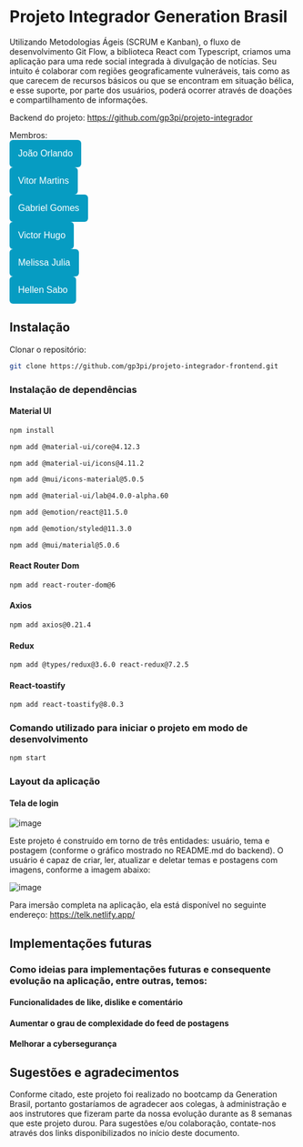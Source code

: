 # Projeto Integrador Generation Brasil

Utilizando Metodologias Ágeis (SCRUM e Kanban), o fluxo de desenvolvimento Git Flow, a biblioteca React com Typescript, criamos uma aplicação para uma rede social integrada à divulgação de notícias. Seu intuito é colaborar com regiões geograficamente vulneráveis, tais como as que carecem de recursos básicos ou que se encontram em situação bélica, e esse suporte, por parte dos usuários, poderá ocorrer através de doações e compartilhamento de informações. 

Backend do projeto: https://github.com/gp3pi/projeto-integrador

Membros: <br>
<a href="https://github.com/JohnnHere"><button style="background: #069cc2; border-radius: 6px; padding: 15px; cursor: pointer; color: #fff; border: none; font-size: 16px;">João Orlando</button></a>
<br>
<a href="https://github.com/vitormartinsxd"><button style="background: #069cc2; border-radius: 6px; padding: 15px; cursor: pointer; color: #fff; border: none; font-size: 16px;">Vitor Martins</button></a>
<br>
<a href="https://github.com/gabrxgomes"><button style="background: #069cc2; border-radius: 6px; padding: 15px; cursor: pointer; color: #fff; border: none; font-size: 16px;">Gabriel Gomes</button></a>
<br>
<a href="https://github.com/vhpcastro"><button style="background: #069cc2; border-radius: 6px; padding: 15px; cursor: pointer; color: #fff; border: none; font-size: 16px;">Victor Hugo</button></a>
<br>
<a href="https://github.com/melissaJll"><button style="background: #069cc2; border-radius: 6px; padding: 15px; cursor: pointer; color: #fff; border: none; font-size: 16px;">Melissa Julia</button></a>
<br>
<a href="https://github.com/HellenSabo"><button style="background: #069cc2; border-radius: 6px; padding: 15px; cursor: pointer; color: #fff; border: none; font-size: 16px;">Hellen Sabo</button></a>
<br>

## Instalação

Clonar o repositório:

```bash
git clone https://github.com/gp3pi/projeto-integrador-frontend.git
```
### Instalação de dependências

#### Material UI

```bash
npm install
```
```bash
npm add @material-ui/core@4.12.3
```
```bash
npm add @material-ui/icons@4.11.2
```
```bash
npm add @mui/icons-material@5.0.5
```
```bash
npm add @material-ui/lab@4.0.0-alpha.60
```
```bash
npm add @emotion/react@11.5.0
```
```bash
npm add @emotion/styled@11.3.0
```
```bash
npm add @mui/material@5.0.6
```
#### React Router Dom

```bash
npm add react-router-dom@6
```

#### Axios

```bash
npm add axios@0.21.4
```
#### Redux

```bash
npm add @types/redux@3.6.0 react-redux@7.2.5
```
#### React-toastify

```bash
npm add react-toastify@8.0.3
```
### Comando utilizado para iniciar o projeto em modo de desenvolvimento

```bash
npm start
```
### Layout da aplicação

#### Tela de login

![image](https://user-images.githubusercontent.com/92900668/191021662-7b2d085b-8a86-4d32-88b8-fcd8cb690f39.png)

Este projeto é construído em torno de três entidades: usuário, tema e postagem (conforme o gráfico mostrado no README.md do backend). O usuário é capaz de criar, ler, atualizar e deletar temas e postagens com imagens, conforme a imagem abaixo:

![image](https://user-images.githubusercontent.com/92900668/191022360-703fd025-d963-4087-84f7-cc51aa3991da.png)

Para imersão completa na aplicação, ela está disponível no seguinte endereço: https://telk.netlify.app/

## Implementações futuras

### Como ideias para implementações futuras e consequente evolução na aplicação, entre outras, temos:

#### Funcionalidades de like, dislike e comentário

#### Aumentar o grau de complexidade do feed de postagens

#### Melhorar a cybersegurança

## Sugestões e agradecimentos

Conforme citado, este projeto foi realizado no bootcamp da Generation Brasil, portanto gostaríamos de agradecer aos colegas, à administração e aos instrutores que fizeram parte da nossa evolução durante as 8 semanas que este projeto durou. Para sugestões e/ou colaboração, contate-nos através dos links disponibilizados no início deste documento.
